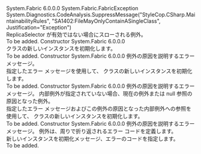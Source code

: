 <Type Name="FabricInvalidReplicaSelectorException" FullName="System.Fabric.FabricInvalidReplicaSelectorException">
  <TypeSignature Language="C#" Value="public class FabricInvalidReplicaSelectorException : System.Fabric.FabricException" />
  <TypeSignature Language="ILAsm" Value=".class public auto ansi serializable beforefieldinit FabricInvalidReplicaSelectorException extends System.Fabric.FabricException" />
  <TypeSignature Language="DocId" Value="T:System.Fabric.FabricInvalidReplicaSelectorException" />
  <TypeSignature Language="VB.NET" Value="Public Class FabricInvalidReplicaSelectorException&#xA;Inherits FabricException" />
  <TypeSignature Language="F#" Value="type FabricInvalidReplicaSelectorException = class&#xA;    inherit FabricException" />
  <AssemblyInfo>
    <AssemblyName>System.Fabric</AssemblyName>
    <AssemblyVersion>6.0.0.0</AssemblyVersion>
  </AssemblyInfo>
  <Base>
    <BaseTypeName>System.Fabric.FabricException</BaseTypeName>
  </Base>
  <Interfaces />
  <Attributes>
    <Attribute>
      <AttributeName>System.Diagnostics.CodeAnalysis.SuppressMessage("StyleCop.CSharp.MaintainabilityRules", "SA1402:FileMayOnlyContainASingleClass", Justification="Exception")</AttributeName>
    </Attribute>
  </Attributes>
  <Docs>
    <summary>
            ReplicaSelector が有効ではない場合にスローされる例外。
            </summary>
    <remarks>To be added.</remarks>
  </Docs>
  <Members>
    <Member MemberName=".ctor">
      <MemberSignature Language="C#" Value="public FabricInvalidReplicaSelectorException ();" />
      <MemberSignature Language="ILAsm" Value=".method public hidebysig specialname rtspecialname instance void .ctor() cil managed" />
      <MemberSignature Language="DocId" Value="M:System.Fabric.FabricInvalidReplicaSelectorException.#ctor" />
      <MemberSignature Language="VB.NET" Value="Public Sub New ()" />
      <MemberType>Constructor</MemberType>
      <AssemblyInfo>
        <AssemblyName>System.Fabric</AssemblyName>
        <AssemblyVersion>6.0.0.0</AssemblyVersion>
      </AssemblyInfo>
      <Parameters />
      <Docs>
        <summary>
            <see cref="T:System.Fabric.FabricInvalidReplicaSelectorException" /> クラスの新しいインスタンスを初期化します。
            </summary>
        <remarks>To be added.</remarks>
      </Docs>
    </Member>
    <Member MemberName=".ctor">
      <MemberSignature Language="C#" Value="public FabricInvalidReplicaSelectorException (string message);" />
      <MemberSignature Language="ILAsm" Value=".method public hidebysig specialname rtspecialname instance void .ctor(string message) cil managed" />
      <MemberSignature Language="DocId" Value="M:System.Fabric.FabricInvalidReplicaSelectorException.#ctor(System.String)" />
      <MemberSignature Language="VB.NET" Value="Public Sub New (message As String)" />
      <MemberSignature Language="F#" Value="new System.Fabric.FabricInvalidReplicaSelectorException : string -&gt; System.Fabric.FabricInvalidReplicaSelectorException" Usage="new System.Fabric.FabricInvalidReplicaSelectorException message" />
      <MemberType>Constructor</MemberType>
      <AssemblyInfo>
        <AssemblyName>System.Fabric</AssemblyName>
        <AssemblyVersion>6.0.0.0</AssemblyVersion>
      </AssemblyInfo>
      <Parameters>
        <Parameter Name="message" Type="System.String" />
      </Parameters>
      <Docs>
        <param name="message">例外の原因を説明するエラー メッセージ。</param>
        <summary>
            指定したエラー メッセージを使用して、<see cref="T:System.Fabric.FabricInvalidReplicaSelectorException" /> クラスの新しいインスタンスを初期化します。
            </summary>
        <remarks>To be added.</remarks>
      </Docs>
    </Member>
    <Member MemberName=".ctor">
      <MemberSignature Language="C#" Value="public FabricInvalidReplicaSelectorException (string message, Exception inner);" />
      <MemberSignature Language="ILAsm" Value=".method public hidebysig specialname rtspecialname instance void .ctor(string message, class System.Exception inner) cil managed" />
      <MemberSignature Language="DocId" Value="M:System.Fabric.FabricInvalidReplicaSelectorException.#ctor(System.String,System.Exception)" />
      <MemberSignature Language="VB.NET" Value="Public Sub New (message As String, inner As Exception)" />
      <MemberSignature Language="F#" Value="new System.Fabric.FabricInvalidReplicaSelectorException : string * Exception -&gt; System.Fabric.FabricInvalidReplicaSelectorException" Usage="new System.Fabric.FabricInvalidReplicaSelectorException (message, inner)" />
      <MemberType>Constructor</MemberType>
      <AssemblyInfo>
        <AssemblyName>System.Fabric</AssemblyName>
        <AssemblyVersion>6.0.0.0</AssemblyVersion>
      </AssemblyInfo>
      <Parameters>
        <Parameter Name="message" Type="System.String" />
        <Parameter Name="inner" Type="System.Exception" />
      </Parameters>
      <Docs>
        <param name="message">例外の原因を説明するエラー メッセージ。</param>
        <param name="inner">内部例外が指定されていない場合、現在の例外または null 参照の原因となった例外。</param>
        <summary>
            指定したエラー メッセージおよびこの例外の原因となった内部例外への参照を使用して、<see cref="T:System.Fabric.FabricInvalidReplicaSelectorException" /> クラスの新しいインスタンスを初期化します。
            </summary>
        <remarks>To be added.</remarks>
      </Docs>
    </Member>
    <Member MemberName=".ctor">
      <MemberSignature Language="C#" Value="public FabricInvalidReplicaSelectorException (string message, System.Fabric.FabricErrorCode errorCode);" />
      <MemberSignature Language="ILAsm" Value=".method public hidebysig specialname rtspecialname instance void .ctor(string message, valuetype System.Fabric.FabricErrorCode errorCode) cil managed" />
      <MemberSignature Language="DocId" Value="M:System.Fabric.FabricInvalidReplicaSelectorException.#ctor(System.String,System.Fabric.FabricErrorCode)" />
      <MemberSignature Language="VB.NET" Value="Public Sub New (message As String, errorCode As FabricErrorCode)" />
      <MemberSignature Language="F#" Value="new System.Fabric.FabricInvalidReplicaSelectorException : string * System.Fabric.FabricErrorCode -&gt; System.Fabric.FabricInvalidReplicaSelectorException" Usage="new System.Fabric.FabricInvalidReplicaSelectorException (message, errorCode)" />
      <MemberType>Constructor</MemberType>
      <AssemblyInfo>
        <AssemblyName>System.Fabric</AssemblyName>
        <AssemblyVersion>6.0.0.0</AssemblyVersion>
      </AssemblyInfo>
      <Parameters>
        <Parameter Name="message" Type="System.String" />
        <Parameter Name="errorCode" Type="System.Fabric.FabricErrorCode" />
      </Parameters>
      <Docs>
        <param name="message">
          <para>例外の原因を説明するエラー メッセージ。</para>
        </param>
        <param name="errorCode">
          <para>
            <see cref="T:System.Fabric.FabricErrorCode" />例外は、周りで折り返されるエラー コードを定義します。</para>
        </param>
        <summary>
          <para>新しいインスタンスを初期化<see cref="T:System.Fabric.FabricInvalidReplicaSelectorException" />メッセージ、エラーのコードを指定します。</para>
        </summary>
        <remarks>To be added.</remarks>
      </Docs>
    </Member>
  </Members>
</Type>